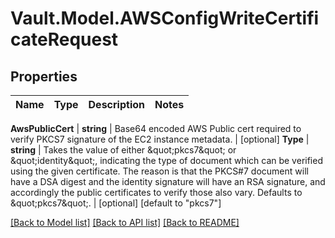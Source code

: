 # Vault.Model.AWSConfigWriteCertificateRequest

## Properties

Name | Type | Description | Notes
------------ | ------------- | ------------- | -------------

**AwsPublicCert** | **string** | Base64 encoded AWS Public cert required to verify PKCS7 signature of the EC2 instance metadata. | [optional] **Type** | **string** | Takes the value of either \&quot;pkcs7\&quot; or \&quot;identity\&quot;, indicating the type of document which can be verified using the given certificate. The reason is that the PKCS#7 document will have a DSA digest and the identity signature will have an RSA signature, and accordingly the public certificates to verify those also vary. Defaults to \&quot;pkcs7\&quot;. | [optional] [default to "pkcs7"]

[[Back to Model list]](../README.md#documentation-for-models) [[Back to API list]](../README.md#documentation-for-api-endpoints) [[Back to README]](../README.md)

